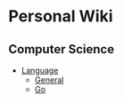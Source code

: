 # Personal Wiki

## Computer Science

*  [Language](./languages/general)
    + [General](./languages/general)
    + [Go](./languages/go/general)


